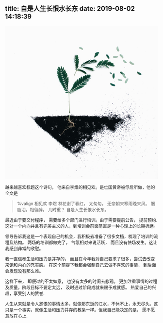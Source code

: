 title: 自是人生长恨水长东
date: 2019-08-02 14:18:39
---

![](/uploads/images/life-hope.jpeg "cover:overflow")

越来越喜欢标题这个诗句， 他来自李煜的相见欢。是亡国黄帝被俘后所做，他的全文是

> %valign
> <tt>相见欢</tt>
> <at>李煜</at>
> 林花谢了春红，
> 太匆匆，
> 无奈朝来寒雨晚来风。
> 胭脂泪，相留醉，
> 几时重？
> 自是人生长恨水长东。


最近由于要交付程序， 需要给多个部门进行培训。由于需要提前公告， 提前预约. 这对一个内向并且有完美主义的人，到培训会前面简直是一种心理上的长期折磨。 

领导告诉我这是一个表现自己的机会，我积极去准备了很多文档，梳理了培训的流程及结构。 两场的培训都做完了， 气氛相对来说活跃， 而且没有怯场发生。这让我感到非常的欣慰。


我一直信奉生活和压力是并存的， 而且在今年我对自己要求了很多，尝试去改变来饱和内心的充实感。 在这个前提下我都会强制自己去做不喜欢的事情， 到后面会发现没有那么难。 

这样下来， 即便过的不太如意， 也没有太多的时间去悲观。 更加注重事情的过程及质量，阶段目标不要定太远， 及时通过阶段成就来赐予成就感。 热爱自己的兴趣，享受别人的赞誉. 


人生从来就是令人怨恨的事情太多，就像那东逝的江水，不休不止，永无尽头。这只是一个事实，就像生活和压力并存的教条一样。但我自己能决定的是， 愿不愿意放在心上.


